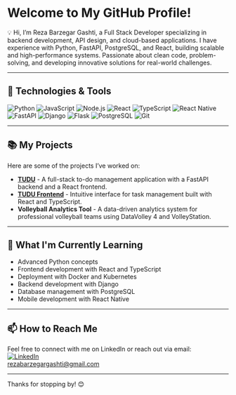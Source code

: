 # Welcome to My GitHub Profile!

💡 Hi, I’m Reza Barzegar Gashti, a Full Stack Developer specializing in backend development, API design, and cloud-based applications. I have experience with Python, FastAPI, PostgreSQL, and React, building scalable and high-performance systems. Passionate about clean code, problem-solving, and developing innovative solutions for real-world challenges.

---

## 🔧 Technologies & Tools

![Python](https://img.shields.io/badge/Python-3776AB?style=for-the-badge&logo=python&logoColor=white)
![JavaScript](https://img.shields.io/badge/JavaScript-F7DF1E?style=for-the-badge&logo=javascript&logoColor=black)
![Node.js](https://img.shields.io/badge/Node.js-339933?style=for-the-badge&logo=nodedotjs&logoColor=white)
![React](https://img.shields.io/badge/React-20232A?style=for-the-badge&logo=react&logoColor=61DAFB)
![TypeScript](https://img.shields.io/badge/TypeScript-007ACC?style=for-the-badge&logo=typescript&logoColor=white)
![React Native](https://img.shields.io/badge/React_Native-20232A?style=for-the-badge&logo=react&logoColor=61DAFB)
![FastAPI](https://img.shields.io/badge/FastAPI-009688?style=for-the-badge&logo=fastapi&logoColor=white)
![Django](https://img.shields.io/badge/Django-092E20?style=for-the-badge&logo=django&logoColor=white)
![Flask](https://img.shields.io/badge/Flask-000000?style=for-the-badge&logo=flask&logoColor=white)
![PostgreSQL](https://img.shields.io/badge/PostgreSQL-336791?style=for-the-badge&logo=postgresql&logoColor=white)
![Git](https://img.shields.io/badge/Git-F05032?style=for-the-badge&logo=git&logoColor=white)

---

## 📚 My Projects

Here are some of the projects I’ve worked on:

- [**TUDU**](https://github.com/RezaBG/TUDU) - A full-stack to-do management application with a FastAPI backend and a React frontend.
- [**TUDU Frontend**](https://github.com/RezaBG/TUDU_FE) - Intuitive interface for task management built with React and TypeScript.
- **Volleyball Analytics Tool** - A data-driven analytics system for professional volleyball teams using DataVolley 4 and VolleyStation.

---

## 🌱 What I'm Currently Learning

- Advanced Python concepts
- Frontend development with React and TypeScript
- Deployment with Docker and Kubernetes
- Backend development with Django
- Database management with PostgreSQL
- Mobile development with React Native

---

## 📫 How to Reach Me

Feel free to connect with me on LinkedIn or reach out via email:  
[![LinkedIn](https://img.shields.io/badge/LinkedIn-0077B5?style=for-the-badge&logo=linkedin&logoColor=white)](https://www.linkedin.com/in/reza-barzegar-gashti/)  
[rezabarzegargashti@gmail.com](mailto:rezabarzegargashti@gmail.com)

---

Thanks for stopping by! 😊
